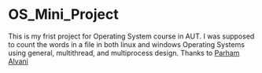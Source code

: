 # OS_Mini_Project
This is my frist project for Operating System course in AUT. I was supposed to count the words in a file in both linux and windows 
Operating Systems using general, multithread, and multiprocess design. 
Thanks to [Parham Alvani](https://github.com/1995parham)
